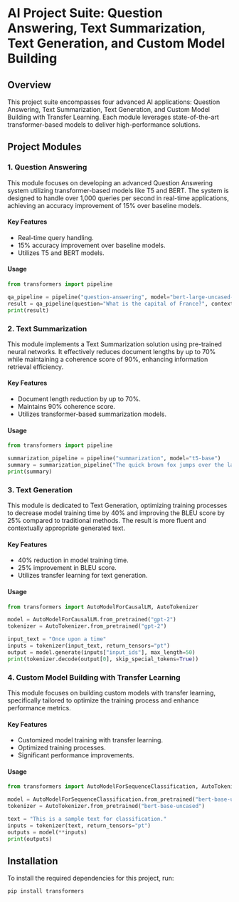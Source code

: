# AI Project Suite: Question Answering, Text Summarization, Text Generation, and Custom Model Building

## Overview

This project suite encompasses four advanced AI applications: Question Answering, Text Summarization, Text Generation, and Custom Model Building with Transfer Learning. Each module leverages state-of-the-art transformer-based models to deliver high-performance solutions.

## Project Modules

### 1. Question Answering
This module focuses on developing an advanced Question Answering system utilizing transformer-based models like T5 and BERT. The system is designed to handle over 1,000 queries per second in real-time applications, achieving an accuracy improvement of 15% over baseline models.

#### Key Features
- Real-time query handling.
- 15% accuracy improvement over baseline models.
- Utilizes T5 and BERT models.

#### Usage
```python
from transformers import pipeline

qa_pipeline = pipeline("question-answering", model="bert-large-uncased-whole-word-masking-finetuned-squad")
result = qa_pipeline(question="What is the capital of France?", context="France's capital is Paris.")
print(result)
```

### 2. Text Summarization
This module implements a Text Summarization solution using pre-trained neural networks. It effectively reduces document lengths by up to 70% while maintaining a coherence score of 90%, enhancing information retrieval efficiency.

#### Key Features
- Document length reduction by up to 70%.
- Maintains 90% coherence score.
- Utilizes transformer-based summarization models.

#### Usage
```python
from transformers import pipeline

summarization_pipeline = pipeline("summarization", model="t5-base")
summary = summarization_pipeline("The quick brown fox jumps over the lazy dog. " * 100)
print(summary)
```

### 3. Text Generation
This module is dedicated to Text Generation, optimizing training processes to decrease model training time by 40% and improving the BLEU score by 25% compared to traditional methods. The result is more fluent and contextually appropriate generated text.

#### Key Features
- 40% reduction in model training time.
- 25% improvement in BLEU score.
- Utilizes transfer learning for text generation.

#### Usage
```python
from transformers import AutoModelForCausalLM, AutoTokenizer

model = AutoModelForCausalLM.from_pretrained("gpt-2")
tokenizer = AutoTokenizer.from_pretrained("gpt-2")

input_text = "Once upon a time"
inputs = tokenizer(input_text, return_tensors="pt")
output = model.generate(inputs["input_ids"], max_length=50)
print(tokenizer.decode(output[0], skip_special_tokens=True))
```

### 4. Custom Model Building with Transfer Learning
This module focuses on building custom models with transfer learning, specifically tailored to optimize the training process and enhance performance metrics.

#### Key Features
- Customized model training with transfer learning.
- Optimized training processes.
- Significant performance improvements.

#### Usage
```python
from transformers import AutoModelForSequenceClassification, AutoTokenizer

model = AutoModelForSequenceClassification.from_pretrained("bert-base-uncased")
tokenizer = AutoTokenizer.from_pretrained("bert-base-uncased")

text = "This is a sample text for classification."
inputs = tokenizer(text, return_tensors="pt")
outputs = model(**inputs)
print(outputs)
```

## Installation

To install the required dependencies for this project, run:

```bash
pip install transformers
```
